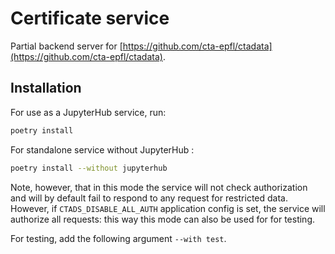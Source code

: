 # Certificate service

Partial backend server for [https://github.com/cta-epfl/ctadata](https://github.com/cta-epfl/ctadata).

## Installation

For use as a JupyterHub service, run:
```sh
poetry install
```

For standalone service without JupyterHub :
```sh
poetry install --without jupyterhub
```

Note, however, that in this mode the service will not check authorization and will by default fail to respond to any request for restricted data. However, if `CTADS_DISABLE_ALL_AUTH` application config is set, the service will authorize all requests: this way this mode can also be used for for testing. 

For testing, add the following argument `--with test`.